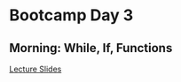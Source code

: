 # Bootcamp Day 3

<!--

## Daily Reflection

Please fill out [this survey](https://forms.gle/qyzDdwYqraEjBTzE9) today at the end of class. 

-->

## Morning: While, If, Functions

[Lecture Slides](https://docs.google.com/presentation/d/1VnTgjL3rqTNFv9JNg6LjGApcReK-JktdBK5dVai6_f0/edit#slide=id.p)

<!--

## Afternoon: Dictionaries

[Lecture Notes](../assignments/bootcamp/parsing_gff/slides_asynchronous_or_livecoding_resources/readme.html)

## Homework: Functions Practice

[Day 3 Homework](../assignments/bootcamp/functionPractice.html)



-->
